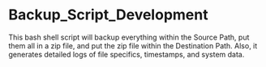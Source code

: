 # Backup_Script_Development
This bash shell script will backup everything within the Source Path, put them all in a zip file, and put the zip file within the Destination Path. Also, it generates detailed logs of file specifics, timestamps, and system data.
